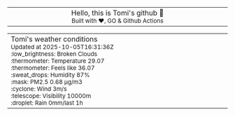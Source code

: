
<div align="center">
<table>
<tbody>
<td align="center">
<img width="2000" height="0"><br>
Hello, this is Tomi's github 👋<br>
<sup>Built with ❤️, GO & Github Actions</sup><br>
<img width="2000" height="0">
</td>
</tbody>
</table>
</div>
<table>
<tbody>
<td align="left">
<img width="2000" height="0"><br>
Tomi's weather conditions<br>
<sup>Updated at 2025-10-05T16:31:36Z</sup><br>
<sup>:low_brightness: Broken Clouds</sup><br>
<sup>:thermometer: Temperature 29.07 </sup><br>
<sup>:thermometer: Feels like 36.07</sup><br>
<sup>:sweat_drops: Humidity 87%</sup><br>
<sup>:mask: PM2.5 0.68 μg/m3</sup><br>
<sup>:cyclone: Wind 3m/s </sup><br>
<sup>:telescope: Visibility 10000m </sup><br>
<sup>:droplet: Rain 0mm/last 1h </sup><br>
<img width="2000" height="0">
</td>
<td align="left">
<img width="2000" height="0"><br>
<br>
<img width="2000" height="0">
</td>
</tbody>
</table>
</div>
    